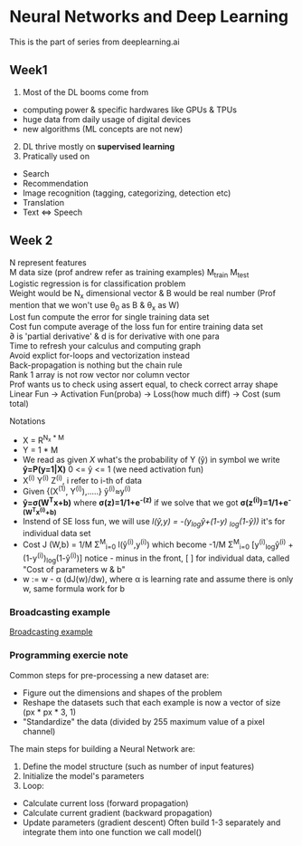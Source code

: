 # Neural Networks and Deep Learning
This is the part of series from deeplearning.ai 

## Week1
1. Most of the DL booms come from
* computing power & specific hardwares like GPUs & TPUs
* huge data from daily usage of digital devices 
* new algorithms (ML concepts are not new)

2. DL thrive mostly on **supervised learning**
3. Pratically used on 
* Search 
* Recommendation
* Image recognition (tagging, categorizing, detection etc)
* Translation
* Text <=> Speech 
## Week 2 
N represent features<br>
M data size (prof andrew refer as training examples) M<sub>train</sub> M<sub>test</sub><br>
Logistic regression is for classification problem<br>
Weight would be N<sub>x</sub> dimensional vector & B would be real number (Prof mention that we won't use θ<sub>0</sub> as B & θ<sub>x</sub> as W)<br>
Lost fun compute the error for single training data set<br>
Cost fun compute average of the loss fun for entire training data set<br>
∂ is 'partial derivative' & d is for derivative with one para<br>
Time to refresh your calculus and computing graph<br>
Avoid explict for-loops and vectorization instead<br>
Back-propagation is nothing but the chain rule<br>
Rank 1 array is not row vector nor column vector<br>
Prof wants us to check using assert equal, to check correct array shape<br>
Linear Fun -> Activation Fun(proba) -> Loss(how much diff) -> Cost (sum total)

Notations<br>
  * X = R<sup>N<sub>x</sub> * M</sup>
  * Y = 1 * M
  * We read as given *X* what's the probability of Y (ŷ) in symbol we write **ŷ=P(y=1|X)** 0 <= ŷ <= 1 (we need activation fun)
  * X<sup>(i)</sup> Y<sup>(i)</sup> Z<sup>(i)</sup>, i refer to i-th of data
  * Given {(X<sup>(1)</sup>, Y<sup>(i)</sup>),.....} ŷ<sup>(i)</sup>≈y<sup>(i)</sup>
  *  **ŷ=σ(W<sup>T</sup>x+b)** where **σ(z)=1/1+e<sup>-(z)</sup>** if we solve that we got **σ(z<sup>(i)</sup>)=1/1+e<sup>-(W<sup>T</sup>x<sup>(i)</sup>+b)</sup>**
  * Instend of SE loss fun, we will use *l(ŷ,y) = -(y<sub>log</sub>ŷ+(1-y) <sub>log</sub>(1-ŷ))* it's for individual data set
  * Cost J (W,b) = 1/M Σ<sup>M</sup><sub>i=0</sub> l(ŷ<sup>(i)</sup>,y<sup>(i)</sup>) which become -1/M Σ<sup>M</sup><sub>i=0</sub> [y<sup>(i)</sup><sub>log</sub>ŷ<sup>(i)</sup> + (1-y<sup>(i)</sup>)<sub>log</sub>(1-ŷ<sup>(i)</sup>)] notice - minus in the front, [ ] for individual data, called "Cost of parameters w & b"
  * w := w - α (dJ(w)/dw), where α is learning rate and assume there is only w, same formula work for b
### Broadcasting example
[Broadcasting example](/NN_DL(coursera)/Week2/broadcast.ipynb)
### Programming exercie note 
Common steps for pre-processing a new dataset are:
* Figure out the dimensions and shapes of the problem  
* Reshape the datasets such that each example is now a vector of size (px * px * 3, 1)
* "Standardize" the data (divided by 255 maximum value of a pixel channel)

The main steps for building a Neural Network are:
1. Define the model structure (such as number of input features)
2. Initialize the model's parameters
3. Loop:
  * Calculate current loss (forward propagation)
  * Calculate current gradient (backward propagation)
  * Update parameters (gradient descent)
Often build 1-3 separately and integrate them into one function we call model()